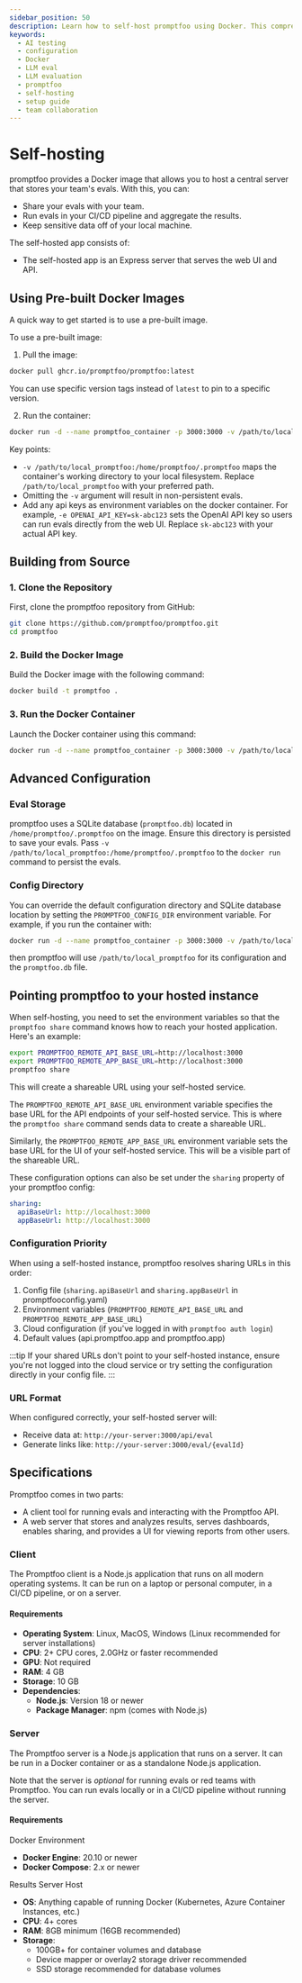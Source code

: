 ```yaml
---
sidebar_position: 50
description: Learn how to self-host promptfoo using Docker. This comprehensive guide walks you through setup, configuration, and troubleshooting for your own instance.
keywords:
  - AI testing
  - configuration
  - Docker
  - LLM eval
  - LLM evaluation
  - promptfoo
  - self-hosting
  - setup guide
  - team collaboration
---
```


# Self-hosting

promptfoo provides a Docker image that allows you to host a central server that stores your team's evals. With this, you can:

- Share your evals with your team.
- Run evals in your CI/CD pipeline and aggregate the results.
- Keep sensitive data off of your local machine.

The self-hosted app consists of:

- The self-hosted app is an Express server that serves the web UI and API.

## Using Pre-built Docker Images

A quick way to get started is to use a pre-built image.

To use a pre-built image:

1. Pull the image:

```bash
docker pull ghcr.io/promptfoo/promptfoo:latest
```

You can use specific version tags instead of `latest` to pin to a specific version.

2. Run the container:

```bash
docker run -d --name promptfoo_container -p 3000:3000 -v /path/to/local_promptfoo:/home/promptfoo/.promptfoo ghcr.io/promptfoo/promptfoo:latest
```

Key points:

- `-v /path/to/local_promptfoo:/home/promptfoo/.promptfoo` maps the container's working directory to your local filesystem. Replace `/path/to/local_promptfoo` with your preferred path.
- Omitting the `-v` argument will result in non-persistent evals.
- Add any api keys as environment variables on the docker container. For example, `-e OPENAI_API_KEY=sk-abc123` sets the OpenAI API key so users can run evals directly from the web UI. Replace `sk-abc123` with your actual API key.

## Building from Source

### 1. Clone the Repository

First, clone the promptfoo repository from GitHub:

```sh
git clone https://github.com/promptfoo/promptfoo.git
cd promptfoo
```

### 2. Build the Docker Image

Build the Docker image with the following command:

```sh
docker build -t promptfoo .
```

### 3. Run the Docker Container

Launch the Docker container using this command:

```sh
docker run -d --name promptfoo_container -p 3000:3000 -v /path/to/local_promptfoo:/home/promptfoo/.promptfoo promptfoo
```

## Advanced Configuration

### Eval Storage

promptfoo uses a SQLite database (`promptfoo.db`) located in `/home/promptfoo/.promptfoo` on the image. Ensure this directory is persisted to save your evals. Pass `-v /path/to/local_promptfoo:/home/promptfoo/.promptfoo` to the `docker run` command to persist the evals.

### Config Directory

You can override the default configuration directory and SQLite database location by setting the `PROMPTFOO_CONFIG_DIR` environment variable. For example, if you run the container with:

```sh
docker run -d --name promptfoo_container -p 3000:3000 -v /path/to/local_promptfoo:/home/promptfoo/.promptfoo -e PROMPTFOO_CONFIG_DIR=/path/to/local_promptfoo promptfoo
```

then promptfoo will use `/path/to/local_promptfoo` for its configuration and the `promptfoo.db` file.

## Pointing promptfoo to your hosted instance

When self-hosting, you need to set the environment variables so that the `promptfoo share` command knows how to reach your hosted application. Here's an example:

```sh
export PROMPTFOO_REMOTE_API_BASE_URL=http://localhost:3000
export PROMPTFOO_REMOTE_APP_BASE_URL=http://localhost:3000
promptfoo share
```

This will create a shareable URL using your self-hosted service.

The `PROMPTFOO_REMOTE_API_BASE_URL` environment variable specifies the base URL for the API endpoints of your self-hosted service. This is where the `promptfoo share` command sends data to create a shareable URL.

Similarly, the `PROMPTFOO_REMOTE_APP_BASE_URL` environment variable sets the base URL for the UI of your self-hosted service. This will be a visible part of the shareable URL.

These configuration options can also be set under the `sharing` property of your promptfoo config:

```yaml title="promptfooconfig.yaml"
sharing:
  apiBaseUrl: http://localhost:3000
  appBaseUrl: http://localhost:3000
```

### Configuration Priority

When using a self-hosted instance, promptfoo resolves sharing URLs in this order:

1. Config file (`sharing.apiBaseUrl` and `sharing.appBaseUrl` in promptfooconfig.yaml)
2. Environment variables (`PROMPTFOO_REMOTE_API_BASE_URL` and `PROMPTFOO_REMOTE_APP_BASE_URL`)
3. Cloud configuration (if you've logged in with `promptfoo auth login`)
4. Default values (api.promptfoo.app and promptfoo.app)

:::tip
If your shared URLs don't point to your self-hosted instance, ensure you're not logged into the cloud service or try setting the configuration directly in your config file.
:::

### URL Format

When configured correctly, your self-hosted server will:

- Receive data at: `http://your-server:3000/api/eval`
- Generate links like: `http://your-server:3000/eval/{evalId}`

## Specifications

Promptfoo comes in two parts:

- A client tool for running evals and interacting with the Promptfoo API.
- A web server that stores and analyzes results, serves dashboards, enables sharing, and provides a UI for viewing reports from other users.

### Client

The Promptfoo client is a Node.js application that runs on all modern operating systems. It can be run on a laptop or personal computer, in a CI/CD pipeline, or on a server.

#### Requirements

- **Operating System**: Linux, MacOS, Windows (Linux recommended for server installations)
- **CPU**: 2+ CPU cores, 2.0GHz or faster recommended
- **GPU**: Not required
- **RAM**: 4 GB
- **Storage**: 10 GB
- **Dependencies**:
  - **Node.js**: Version 18 or newer
  - **Package Manager**: npm (comes with Node.js)

### Server

The Promptfoo server is a Node.js application that runs on a server. It can be run in a Docker container or as a standalone Node.js application.

Note that the server is _optional_ for running evals or red teams with Promptfoo. You can run evals locally or in a CI/CD pipeline without running the server.

#### Requirements

Docker Environment

- **Docker Engine**: 20.10 or newer
- **Docker Compose**: 2.x or newer

Results Server Host

- **OS**: Anything capable of running Docker (Kubernetes, Azure Container Instances, etc.)
- **CPU**: 4+ cores
- **RAM**: 8GB minimum (16GB recommended)
- **Storage**:
  - 100GB+ for container volumes and database
  - Device mapper or overlay2 storage driver recommended
  - SSD storage recommended for database volumes
